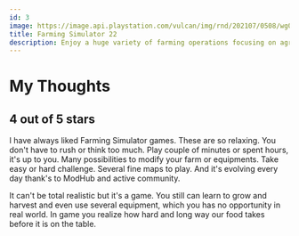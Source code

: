 ```yaml
---
id: 3
image: https://image.api.playstation.com/vulcan/img/rnd/202107/0508/wg0gD2XINJXeJox3mrYSRoqA.png
title: Farming Simulator 22
description: Enjoy a huge variety of farming operations focusing on agriculture, animal husbandry and forestry. Operate real machines from John Deere, CLAAS, Case IH, DEUTZ-FAHR, New Holland, Fendt, Massey Ferguson, Valtra and many others in three diverse American and European environments. Now with the exciting addition of seasonal cycles and production chains!
---
```

# My Thoughts
## 4 out of 5 stars
I have always liked Farming Simulator games. These are so relaxing. You don't have to rush or think too much. Play couple of minutes or spent hours, it's up to you. Many possibilities to modify your farm or equipments. Take easy or hard challenge. Several fine maps to play. And it's evolving every day thank's to ModHub and active community.

It can't be total realistic but it's a game. You still can learn to grow and harvest and even use several equipment, which you has no opportunity in real world. In game you realize how hard and long way our food takes before it is on the table.